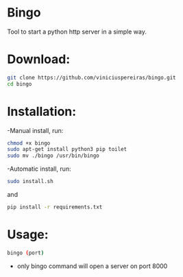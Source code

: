 # Bingo
Tool to start a python http server in a simple way.
# Download:
```bash
git clone https://github.com/viniciuspereiras/bingo.git
cd bingo
```
# Installation:
-Manual install, run:
```bash
chmod +x bingo
sudo apt-get install python3 pip toilet 
sudo mv ./bingo /usr/bin/bingo
```
-Automatic install, run:
```bash
sudo install.sh
```
and 
```bash
pip install -r requirements.txt
```
# Usage:
```bash
bingo (port)  
```
- only bingo command will open a server on port 8000



